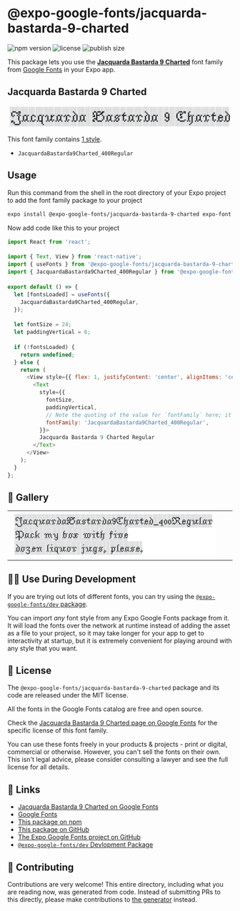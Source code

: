 # @expo-google-fonts/jacquarda-bastarda-9-charted

![npm version](https://flat.badgen.net/npm/v/@expo-google-fonts/jacquarda-bastarda-9-charted)
![license](https://flat.badgen.net/github/license/expo/google-fonts)
![publish size](https://flat.badgen.net/packagephobia/install/@expo-google-fonts/jacquarda-bastarda-9-charted)

This package lets you use the [**Jacquarda Bastarda 9 Charted**](https://fonts.google.com/specimen/Jacquarda+Bastarda+9+Charted) font family from [Google Fonts](https://fonts.google.com/) in your Expo app.

## Jacquarda Bastarda 9 Charted

![Jacquarda Bastarda 9 Charted](./font-family.png)

This font family contains [1 style](#-gallery).

- `JacquardaBastarda9Charted_400Regular`

## Usage

Run this command from the shell in the root directory of your Expo project to add the font family package to your project
```sh
expo install @expo-google-fonts/jacquarda-bastarda-9-charted expo-font
```

Now add code like this to your project
```js
import React from 'react';

import { Text, View } from 'react-native';
import { useFonts } from '@expo-google-fonts/jacquarda-bastarda-9-charted/useFonts';
import { JacquardaBastarda9Charted_400Regular } from '@expo-google-fonts/jacquarda-bastarda-9-charted/400Regular';

export default () => {
  let [fontsLoaded] = useFonts({
    JacquardaBastarda9Charted_400Regular,
  });

  let fontSize = 24;
  let paddingVertical = 6;

  if (!fontsLoaded) {
    return undefined;
  } else {
    return (
      <View style={{ flex: 1, justifyContent: 'center', alignItems: 'center' }}>
        <Text
          style={{
            fontSize,
            paddingVertical,
            // Note the quoting of the value for `fontFamily` here; it expects a string!
            fontFamily: 'JacquardaBastarda9Charted_400Regular',
          }}>
          Jacquarda Bastarda 9 Charted Regular
        </Text>
      </View>
    );
  }
};

```

## 🔡 Gallery


||||
|-|-|-|
|![JacquardaBastarda9Charted_400Regular](./JacquardaBastarda9Charted_400Regular.ttf.png)||||


## 👩‍💻 Use During Development

If you are trying out lots of different fonts, you can try using the [`@expo-google-fonts/dev` package](https://github.com/expo/google-fonts/tree/master/font-packages/dev#readme).

You can import *any* font style from any Expo Google Fonts package from it. It will load the fonts
over the network at runtime instead of adding the asset as a file to your project, so it may take longer
for your app to get to interactivity at startup, but it is extremely convenient
for playing around with any style that you want.

## 📖 License

The `@expo-google-fonts/jacquarda-bastarda-9-charted` package and its code are released under the MIT license.

All the fonts in the Google Fonts catalog are free and open source.

Check the [Jacquarda Bastarda 9 Charted page on Google Fonts](https://fonts.google.com/specimen/Jacquarda+Bastarda+9+Charted) for the specific license of this font family.

You can use these fonts freely in your products & projects - print or digital, commercial or otherwise. However, you can't sell the fonts on their own. This isn't legal advice, please consider consulting a lawyer and see the full license for all details.

## 🔗 Links

- [Jacquarda Bastarda 9 Charted on Google Fonts](https://fonts.google.com/specimen/Jacquarda+Bastarda+9+Charted)
- [Google Fonts](https://fonts.google.com/)
- [This package on npm](https://www.npmjs.com/package/@expo-google-fonts/jacquarda-bastarda-9-charted)
- [This package on GitHub](https://github.com/expo/google-fonts/tree/master/font-packages/jacquarda-bastarda-9-charted)
- [The Expo Google Fonts project on GitHub](https://github.com/expo/google-fonts)
- [`@expo-google-fonts/dev` Devlopment Package](https://github.com/expo/google-fonts/tree/master/font-packages/dev)

## 🤝 Contributing

Contributions are very welcome! This entire directory, including what you are reading now, was generated from code. Instead of submitting PRs to this directly, please make contributions to [the generator](https://github.com/expo/google-fonts/tree/master/packages/generator) instead.
